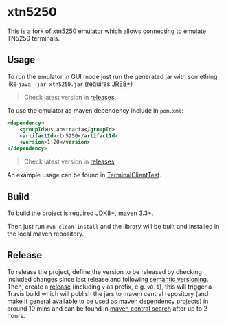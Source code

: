 # xtn5250

This is a fork of [xtn5250 emulator](https://sourceforge.net/projects/xtn5250/) which allows connecting to emulate TN5250 terminals.

## Usage

To run the emulator in GUI mode just run the generated jar with something like `java -jar xtn5250.jar` (requires [JRE8+](http://www.oracle.com/technetwork/java/javase/downloads/jre8-downloads-2133155.html))

>Check latest version in [releases](https://github.com/abstracta/xtn5250/releases).

To use the emulator as maven dependency include in `pom.xml`:

```xml
<dependency>
    <groupId>us.abstracta</groupId>
    <artifactId>xtn5250</artifactId>
    <version>1.20</version>
</dependency>
```

>Check latest version in [releases](https://github.com/abstracta/xtn5250/releases).

An example usage can be found in [TerminalClientTest](src/test/java/net/infordata/em/TerminalClientTest.java).

## Build

To build the project is required [JDK8+](http://www.oracle.com/technetwork/java/javase/downloads/jdk8-downloads-2133151.html), [maven](https://maven.apache.org/) 3.3+.

Then just run `mvn clean install` and the library will be built and installed in the local maven repository.

## Release

To release the project, define the version to be released by checking included changes since last release and following [semantic versioning](https://semver.org/). 
Then, create a [release](https://github.com/abstracta/xtn5250/releases) (including `v` as prefix, e.g. `v0.1`), this will trigger a Travis build which will publish the jars to maven central repository (and make it general available to be used as maven dependency projects) in around 10 mins and can be found in [maven central search](https://search.maven.org/#search%7Cgav%7C1%7Cg%3A%22us.abstracta%22%20AND%20a%3A%22xtn5250%22) after up to 2 hours.

